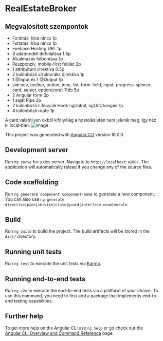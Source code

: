 # RealEstateBroker

## Megvalósított szempontok
* Fordítási hiba nincs 1p
* Futtatási hiba nincs 1p
* Firebase Hosting URL 1p
* 3 adatmodell definiálása 1.5p
* Alkalmazás felbontása 1p
* Reszponzív, mobile-first felület 2p
* 1 attribútum direktíva 0.5p
* 2 különböző strukturális direktíva 1p
* 1 @Input és 1 @Output 1p
* sidenav, toolbar, button, icon, list, form-field, input, progress-spinner, card, select, option(core) 11db 5p
* 2  Angular form 2p
* 1 saját Pipe 2p
* 2 különböző Lifecycle Hook ngOnInit, ngOnChanges 1p
* 4 különböző route 1p

A card valamilyen okból kifolyólag a hostolás után nem jelenik meg, így néz ki local-ban.
![image](https://user-images.githubusercontent.com/101809050/236704224-affab6be-7a56-42ee-8470-aecc5f054452.png)


This project was generated with [Angular CLI](https://github.com/angular/angular-cli) version 16.0.0.

## Development server

Run `ng serve` for a dev server. Navigate to `http://localhost:4200/`. The application will automatically reload if you change any of the source files.

## Code scaffolding

Run `ng generate component component-name` to generate a new component. You can also use `ng generate directive|pipe|service|class|guard|interface|enum|module`.

## Build

Run `ng build` to build the project. The build artifacts will be stored in the `dist/` directory.

## Running unit tests

Run `ng test` to execute the unit tests via [Karma](https://karma-runner.github.io).

## Running end-to-end tests

Run `ng e2e` to execute the end-to-end tests via a platform of your choice. To use this command, you need to first add a package that implements end-to-end testing capabilities.

## Further help

To get more help on the Angular CLI use `ng help` or go check out the [Angular CLI Overview and Command Reference](https://angular.io/cli) page.

